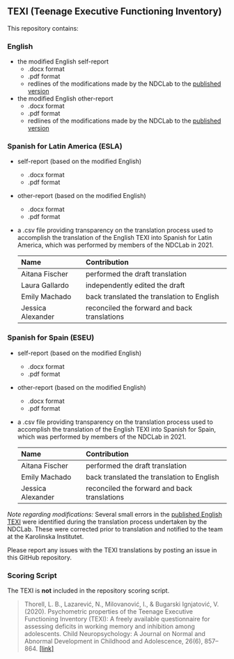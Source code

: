 ## TEXI (Teenage Executive Functioning Inventory)

This repository contains:

### English
* the modified English self-report
    * .docx format
    * .pdf format
    * redlines of the modifications made by the NDCLab to the [published version](https://chexi.se/downloads)
* the modified English other-report
    * .docx format
    * .pdf format
    * redlines of the modifications made by the NDCLab to the [published version](https://chexi.se/downloads)

### Spanish for Latin America (ESLA)
* self-report (based on the modified English)
    * .docx format
    * .pdf format
* other-report (based on the modified English)
    * .docx format
    * .pdf format
* a .csv file providing transparency on the translation process used to accomplish the translation of the English TEXI into Spanish for Latin America, which was performed by members of the NDCLab in 2021.

    | Name | Contribution |
    | :--  | :--  |
    | Aitana Fischer | performed the draft translation |
    | Laura Gallardo | independently edited the draft |
    | Emily Machado | back translated the translation to English |
    | Jessica Alexander | reconciled the forward and back translations |

### Spanish for Spain (ESEU)
* self-report (based on the modified English)
    * .docx format
    * .pdf format
* other-report (based on the modified English)
    * .docx format
    * .pdf format
* a .csv file providing transparency on the translation process used to accomplish the translation of the English TEXI into Spanish for Spain, which was performed by members of the NDCLab in 2021.

    | Name | Contribution |
    | :--  | :--  |
    | Aitana Fischer | performed the draft translation |
    | Emily Machado | back translated the translation to English |
    | Jessica Alexander | reconciled the forward and back translations |

*Note regarding modifications:* Several small errors in the [published English TEXI](https://chexi.se/downloads) were identified during the translation process undertaken by the NDCLab. These were corrected prior to translation and notified to the team at the Karolinska Institutet.

Please report any issues with the TEXI translations by posting an issue in this GitHub repository.

### Scoring Script
The TEXI is **not** included in the repository scoring script.

> Thorell, L. B., Lazarević, N., Milovanović, I., & Bugarski Ignjatović, V. (2020). Psychometric properties of the Teenage Executive Functioning Inventory (TEXI): A freely available questionnaire for assessing deficits in working memory and inhibition among adolescents. Child Neuropsychology: A Journal on Normal and Abnormal Development in Childhood and Adolescence, 26(6), 857–864. [[link]](https://pubmed.ncbi.nlm.nih.gov/32090688/)